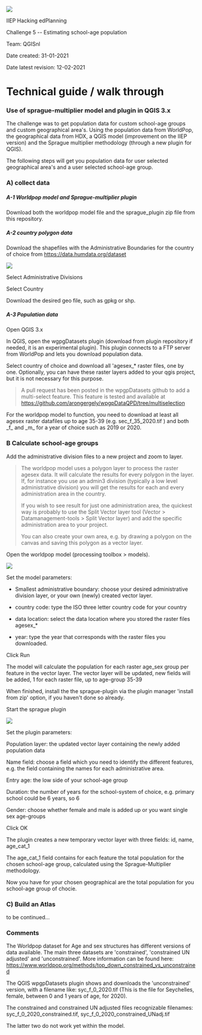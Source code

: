 ![](img/iiep.jpg)

IIEP Hacking edPlanning

Challenge 5 -- Estimating school-age population

Team: QGISnl

Date created: 31-01-2021

Date latest revision: 12-02-2021



# Technical guide / walk through

### Use of sprague-multiplier model and plugin in QGIS 3.x

The challenge was to get population data for custom school-age groups and custom geographical area's. Using the population data from WorldPop, the geographical data from HDX, a QGIS model (improvement on the IIEP version) and the Sprague multiplier methodology (through a new plugin for QGIS).

The following steps will get you population data for user selected geographical area's and a user selected school-age group.



### A) collect data

##### A-1 Worldpop model and Sprague-multiplier plugin

Download both the worldpop model file and the sprague_plugin zip file from this repository.

##### A-2 country polygon data

Download the shapefiles with the Administrative Boundaries for the country of choice from <https://data.humdata.org/dataset>

![](img/hdx.png)

Select Administrative Divisions

Select Country

Download the desired geo file, such as gpkg or shp.



##### A-3 Population data

Open QGIS 3.x

In QGIS, open the wgpgDatasets plugin (download from plugin repository if needed, it is an experimental plugin).  This plugin connects to a FTP server from WorldPop and lets you download population data.

Select country of choice and download all 'agesex\_\* raster files, one by one. Optionally, you can have these raster layers added to your qgis project, but it is not necessary for this purpose.

> A pull request has been posted in the wpgpDatasets github to add a multi-select feature. This feature is tested and available at <https://github.com/arongergely/wpgpDataQPD/tree/multiselection>

For the worldpop model to function, you need to download at least all agesex raster datafiles up to age 35-39 (e.g. sec_f\_35_2020.tif ) and both \_f\_ and \_m\_ for a year of choice such as 2019 or 2020.



### B Calculate school-age groups

Add the administrative division files to a new project and zoom to layer.

> The worldpop model uses a polygon layer to process the raster agesex data. It will calculate the results for every polygon in the layer. If, for instance you use an admin3 division (typically a low level administrative division) you will get the results for each and every administration area in the country.
>
> If you wish to see result for just one administration area, the quickest way is probably to use the Split Vector layer tool (Vector \> Datamanagement-tools \> Split Vector layer) and add the specific administration area to your project.
>
> You can also create your own area, e.g. by drawing a polygon on the canvas and saving this polygon as a vector layer.



Open the worldpop model (processing toolbox \> models).

![](img/model_param.png)

Set the model parameters:

-   Smallest administrative boundary: choose your desired administrative division layer, or your own (newly) created vector layer.

-   country code: type the ISO three letter country code for your country

-   data location: select the data location where you stored the raster files agesex\_\*

-   year: type the year that corresponds with the raster files you downloaded.

Click Run

The model will calculate the population for each raster age_sex group per feature in the vector layer. The vector layer will be updated, new fields will be added, 1 for each raster file, up to age-group 35-39

When finished, install the the sprague-plugin via the plugin manager 'install from zip' option, if you haven't done so already.

Start the sprague plugin

![](img/sprague_plugin_param.png)

Set the plugin parameters:

Population layer: the updated vector layer containing the newly added population data

Name field: choose a field which you need to identify the different features, e.g. the field containing the names for each administrative area.

Entry age: the low side of your school-age group

Duration: the number of years for the school-system of choice, e.g. primary school could be 6 years, so 6

Gender: choose whether female and male is added up or you want single sex age-groups

Click OK

The plugin creates a new temporary vector layer with three fields: id, name, age_cat_1

The age_cat_1 field contains for each feature the total population for the chosen school-age group, calculated using the Sprague-Multiplier methodology.



Now you have for your chosen geographical are the total population for you school-age group of chocie.



### C) Build an Atlas

to be continued...









### Comments

The Worldpop dataset for Age and sex structures has different versions of data available. The main three datasets are 'constrained', 'constrained UN adjusted' and 'unconstrained'. More information can be
found here: <https://www.worldpop.org/methods/top_down_constrained_vs_unconstrained>

The QGIS wpgpDatasets plugin shows and downloads the 'unconstrained' version, with a filename like: syc_f\_0_2020.tif  (This is the file for Seychelles, female, between 0 and 1 years of age, for 2020).

The constrained and constrained UN adjusted files recognizable filenames: syc_f\_0_2020_constrained.tif, syc_f\_0_2020_constrained_UNadj.tif

The latter two do not work yet within the model.
